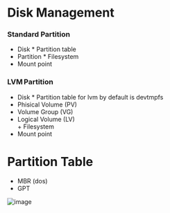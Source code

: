# Disk Management
### Standard Partition 
- Disk 
        * Partition table 
- Partition 
        * Filesystem 
- Mount point 

### LVM Partition 

- Disk 
        * Partition table for lvm by default is devtmpfs 
- Phisical Volume  (PV)                   
- Volume Group    (VG)    
- Logical Volume   (LV)         
       + Filesystem 
- Mount point 

# Partition Table
- MBR (dos) 
- GPT 

![image](https://github.com/user-attachments/assets/ed8920c1-f1e6-4e28-9558-4d6f7d3d459b)
